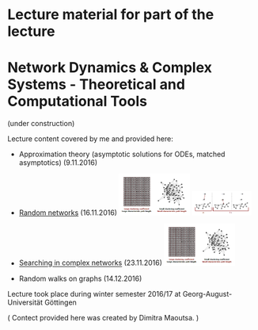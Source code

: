 # Lecture material for part of the lecture 
# Network Dynamics & Complex Systems - Theoretical and Computational Tools 
(under construction)

Lecture content covered by me and provided here:
- Approximation theory (asymptotic solutions for ODEs, matched asymptotics) (9.11.2016)
- [Random networks](https://gitlab.com/di.ma/lecture-network-dynamics-and-complex-systems/-/blob/master/Lecture_16-11-16.pdf) (16.11.2016) <img src="random_networks.png"  width="30%" height="30%"> <img src="prob_connected_to_giant.png"  width="25%" height="25%">

- [Searching in complex networks](https://gitlab.com/di.ma/lecture-network-dynamics-and-complex-systems/-/blob/master/Lecture_23-11-16.pdf) (23.11.2016) <img src="random_networks.png"  width="30%" height="30%">
- Random walks on graphs (14.12.2016)


Lecture took place during winter semester 2016/17 at Georg-August-Universität Göttingen

( Contect provided here was created by Dimitra Maoutsa. )

